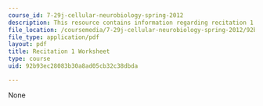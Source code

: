 ```yaml
---
course_id: 7-29j-cellular-neurobiology-spring-2012
description: This resource contains information regarding recitation 1 worksheet
file_location: /coursemedia/7-29j-cellular-neurobiology-spring-2012/92b93ec28083b30a8ad05cb32c38dbda_MIT7_29JS12_Recitation1.pdf
file_type: application/pdf
layout: pdf
title: Recitation 1 Worksheet
type: course
uid: 92b93ec28083b30a8ad05cb32c38dbda

---
```

None